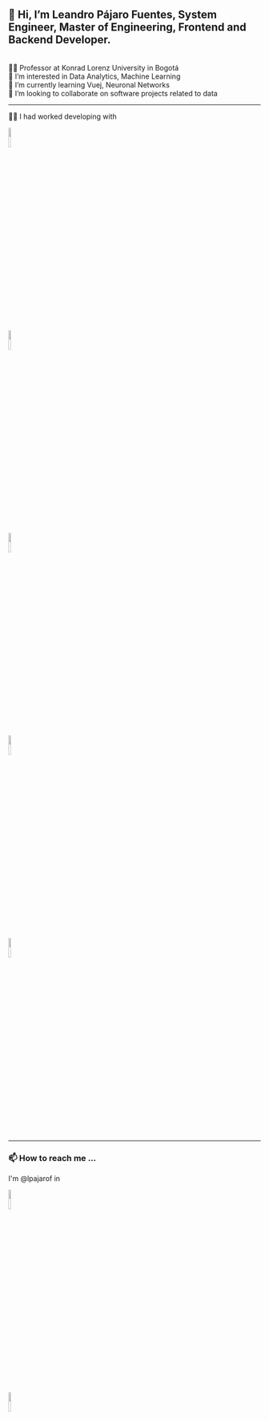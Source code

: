 <h2>👋 Hi, I’m Leandro Pájaro Fuentes, System Engineer, Master of Engineering, Frontend and Backend Developer. </h2>
<br>👨‍🏫 Professor at Konrad Lorenz University in Bogotá
<br>👀 I’m interested in Data Analytics, Machine Learning
<br>🌱 I’m currently learning Vuej, Neuronal Networks
<br>💞️ I’m looking to collaborate on software projects related to data

<hr>💪🏼 I had worked developing with</h3>
<br>
<code>
<img width="10%" src="https://www.vectorlogo.zone/logos/python/python-ar21.svg" style="max-width: 100%;">
</code>
<code>
<img width="10%" src="https://www.vectorlogo.zone/logos/php/php-horizontal.svg" style="max-width: 100%;">
</code>
<code>
<img width="10%" src="https://www.vectorlogo.zone/logos/mysql/mysql-horizontal.svg" style="max-width: 100%;">
</code>
<code>
<img width="10%" src="https://www.vectorlogo.zone/logos/postgresql/postgresql-horizontal.svg" style="max-width: 100%;">
</code>
<code>
<img width="10%" src="https://www.vectorlogo.zone/logos/getbootstrap/getbootstrap-ar21.svg" style="max-width: 100%;">
</code>
 
<hr>
 
<h3>📫 How to reach me ...</h3>

I'm @lpajarof in<br>
<code>
<a href="https://www.linkedin.com/in/lpajarof/" rel="nofollow"><img width="10%" src="https://camo.githubusercontent.com/8d7fb5859a2748bacf328eeff8e53540636b1e26e8d983800480f81a9b121994/68747470733a2f2f7777772e766563746f726c6f676f2e7a6f6e652f6c6f676f732f6c696e6b6564696e2f6c696e6b6564696e2d617232312e737667" data-canonical-src="https://www.vectorlogo.zone/logos/linkedin/linkedin-ar21.svg" style="max-width: 100%;"></a>
</code>
<code>
 <a href="https://twitter.com/lpajarof" rel="nofollow"><img width="10%" src="https://camo.githubusercontent.com/b8f585775c0ecbc7c5b6056c8256ac58dab80823d59934362de18a2b73bf44a4/68747470733a2f2f7777772e766563746f726c6f676f2e7a6f6e652f6c6f676f732f747769747465722f747769747465722d617232312e737667" data-canonical-src="https://www.vectorlogo.zone/logos/twitter/twitter-ar21.svg" style="max-width: 100%;"></a>
</code>


<!---
lpajarof/lpajarof is a ✨ special ✨ repository because its `README.md` (this file) appears on your GitHub profile.
You can click the Preview link to take a look at your changes.
--->
